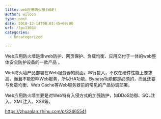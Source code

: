 ```yaml
---
title: web应用防火墙(WAF)
author: wiloon
type: post
date: 2018-12-14T08:03:45+00:00
url: /?p=13084
categories:
  - Uncategorized

---
```

Web应用防火墙是集web防护、网页保护、负载均衡、应用交付于一体的web整体安全防护设备的一款产品 。

Web防火墙产品部署在Web服务器的前面，串行接入，不仅在硬件性能上要求高，而且不能影响Web服务，所以HA功能、Bypass功能都是必须的，而且还要与负载均衡、Web Cache等Web服务器前的常见的产品协调部署。­

Web应用防火墙主要是对Web特有入侵方式的加强防护，如DDoS防御、SQL注入、XML注入、XSS等。

https://zhuanlan.zhihu.com/p/32465541